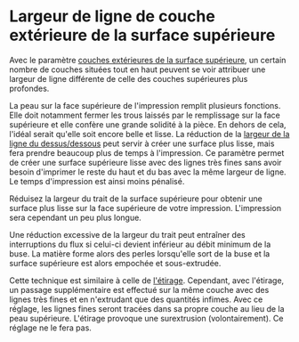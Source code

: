 Largeur de ligne de couche extérieure de la surface supérieure
====
Avec le paramètre [couches extérieures de la surface supérieure](../top_bottom/roofing_layer_count.md), un certain nombre de couches situées tout en haut peuvent se voir attribuer une largeur de ligne différente de celle des couches supérieures plus profondes.

La peau sur la face supérieure de l'impression remplit plusieurs fonctions. Elle doit notamment fermer les trous laissés par le remplissage sur la face supérieure et elle confère une grande solidité à la pièce. En dehors de cela, l'idéal serait qu'elle soit encore belle et lisse. La réduction de la [largeur de la ligne du dessus/dessous](../resolution/skin_line_width.md) peut servir à créer une surface plus lisse, mais fera prendre beaucoup plus de temps à l'impression. Ce paramètre permet de créer une surface supérieure lisse avec des lignes très fines sans avoir besoin d'imprimer le reste du haut et du bas avec la même largeur de ligne. Le temps d'impression est ainsi moins pénalisé.

Réduisez la largeur du trait de la surface supérieure pour obtenir une surface plus lisse sur la face supérieure de votre impression. L'impression sera cependant un peu plus longue.

Une réduction excessive de la largeur du trait peut entraîner des interruptions du flux si celui-ci devient inférieur au débit minimum de la buse. La matière forme alors des perles lorsqu'elle sort de la buse et la surface supérieure est alors empochée et sous-extrudée.

Cette technique est similaire à celle de [l'étirage](../top_bottom/ironing_enabled.md). Cependant, avec l'étirage, un passage supplémentaire est effectué sur la même couche avec des lignes très fines et en n'extrudant que des quantités infimes. Avec ce réglage, les lignes fines seront tracées dans sa propre couche au lieu de la peau supérieure. L'étirage provoque une surextrusion (volontairement). Ce réglage ne le fera pas.
